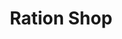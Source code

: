 ---
title: "Ration Shop"
url: /parappanangadi/ration-shop-athanikkal-thenhipalam-chetyarmad-calicut-university-road/
shop: Lebensmittel
---